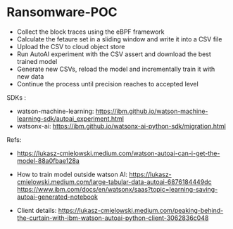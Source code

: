 # Ransomware-POC

- Collect the block traces using the eBPF framework 
- Calculate the fetaure set in a sliding window and write it into a  CSV file 
- Upload the CSV to cloud object store 
- Run AutoAI experiment with the CSV assert and download the best trained model 
- Generate new CSVs, reload the model and incrementally train it with new data   
- Continue the process until precision reaches to accepted level

 
SDKs : 
- watson-machine-learning: https://ibm.github.io/watson-machine-learning-sdk/autoai_experiment.html
- watsonx-ai: https://ibm.github.io/watsonx-ai-python-sdk/migration.html

Refs: 
- https://lukasz-cmielowski.medium.com/watson-autoai-can-i-get-the-model-88a0fbae128a
- How to train model outside watson AI:
https://lukasz-cmielowski.medium.com/large-tabular-data-autoai-6876184449dc
https://www.ibm.com/docs/en/watsonx/saas?topic=learning-saving-autoai-generated-notebook

- Client details: 
https://lukasz-cmielowski.medium.com/peaking-behind-the-curtain-with-ibm-watson-autoai-python-client-3062836c048
